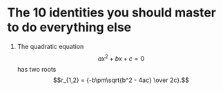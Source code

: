 # The 10 identities you should master to do everything else

1. The quadratic equation $$ax^2+bx+c=0$$ has two roots
$$r_{1,2} = {-b\pm\sqrt{b^2 - 4ac} \over 2c}.$$
